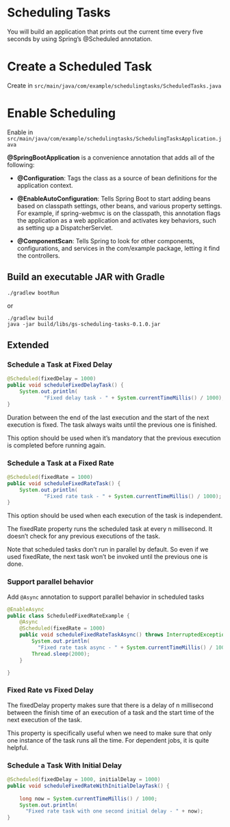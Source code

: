 # Scheduling Tasks
You will build an application that prints out the current time every five seconds by using Spring’s @Scheduled annotation.

# Create a Scheduled Task

Create in `src/main/java/com/example/schedulingtasks/ScheduledTasks.java`

# Enable Scheduling

Enable in `src/main/java/com/example/schedulingtasks/SchedulingTasksApplication.java`

**@SpringBootApplication** is a convenience annotation that adds all of the following:

- **@Configuration**: Tags the class as a source of bean definitions for the application context.

- **@EnableAutoConfiguration**: Tells Spring Boot to start adding beans based on classpath settings, other beans, and various property settings. For example, if spring-webmvc is on the classpath, this annotation flags the application as a web application and activates key behaviors, such as setting up a DispatcherServlet.

- **@ComponentScan**: Tells Spring to look for other components, configurations, and services in the com/example package, letting it find the controllers.

## Build an executable JAR with Gradle

```shell
./gradlew bootRun
```

or

```shell
./gradlew build
java -jar build/libs/gs-scheduling-tasks-0.1.0.jar
```

## Extended

### Schedule a Task at Fixed Delay
```java
@Scheduled(fixedDelay = 1000)
public void scheduleFixedDelayTask() {
    System.out.println(
            "Fixed delay task - " + System.currentTimeMillis() / 1000);
}
```
Duration between the end of the last execution and the start of the next execution is fixed. The task always waits until the previous one is finished.

This option should be used when it’s mandatory that the previous execution is completed before running again.

### Schedule a Task at a Fixed Rate
```java
@Scheduled(fixedRate = 1000)
public void scheduleFixedRateTask() {
    System.out.println(
            "Fixed rate task - " + System.currentTimeMillis() / 1000);
}
```
This option should be used when each execution of the task is independent.

The fixedRate property runs the scheduled task at every n millisecond. It doesn’t check for any previous executions of the task.

Note that scheduled tasks don’t run in parallel by default. So even if we used fixedRate, the next task won’t be invoked until the previous one is done.

### Support parallel behavior

Add `@Async` annotation to support parallel behavior in scheduled tasks

```java
@EnableAsync
public class ScheduledFixedRateExample {
    @Async
    @Scheduled(fixedRate = 1000)
    public void scheduleFixedRateTaskAsync() throws InterruptedException {
        System.out.println(
          "Fixed rate task async - " + System.currentTimeMillis() / 1000);
        Thread.sleep(2000);
    }

}
```

### Fixed Rate vs Fixed Delay
The fixedDelay property makes sure that there is a delay of n millisecond between the finish time of an execution of a task and the start time of the next execution of the task.

This property is specifically useful when we need to make sure that only one instance of the task runs all the time. For dependent jobs, it is quite helpful.

### Schedule a Task With Initial Delay

```java
@Scheduled(fixedDelay = 1000, initialDelay = 1000)
public void scheduleFixedRateWithInitialDelayTask() {
 
    long now = System.currentTimeMillis() / 1000;
    System.out.println(
      "Fixed rate task with one second initial delay - " + now);
}
```
